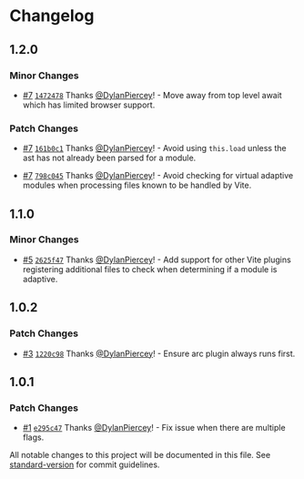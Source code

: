# Changelog

## 1.2.0

### Minor Changes

- [#7](https://github.com/marko-js/arc-vite/pull/7) [`1472478`](https://github.com/marko-js/arc-vite/commit/14724786236fc0373eb13bc164eaa059b99a3f18) Thanks [@DylanPiercey](https://github.com/DylanPiercey)! - Move away from top level await which has limited browser support.

### Patch Changes

- [#7](https://github.com/marko-js/arc-vite/pull/7) [`161b0c1`](https://github.com/marko-js/arc-vite/commit/161b0c14ea8dc1349a9b6461b29d424eee7ffb25) Thanks [@DylanPiercey](https://github.com/DylanPiercey)! - Avoid using `this.load` unless the ast has not already been parsed for a module.

- [#7](https://github.com/marko-js/arc-vite/pull/7) [`798c045`](https://github.com/marko-js/arc-vite/commit/798c045de06c2bec2c7706ca029d11371746ebd6) Thanks [@DylanPiercey](https://github.com/DylanPiercey)! - Avoid checking for virtual adaptive modules when processing files known to be handled by Vite.

## 1.1.0

### Minor Changes

- [#5](https://github.com/marko-js/arc-vite/pull/5) [`2625f47`](https://github.com/marko-js/arc-vite/commit/2625f47556f8433f95a01a908cd482dbc1229e40) Thanks [@DylanPiercey](https://github.com/DylanPiercey)! - Add support for other Vite plugins registering additional files to check when determining if a module is adaptive.

## 1.0.2

### Patch Changes

- [#3](https://github.com/marko-js/arc-vite/pull/3) [`1220c98`](https://github.com/marko-js/arc-vite/commit/1220c98ca71d8bc941ca7cce42aa291f7c5a33f3) Thanks [@DylanPiercey](https://github.com/DylanPiercey)! - Ensure arc plugin always runs first.

## 1.0.1

### Patch Changes

- [#1](https://github.com/marko-js/arc-vite/pull/1) [`e295c47`](https://github.com/marko-js/arc-vite/commit/e295c4720df3cd7a6e9e2bde61862857a3eff01e) Thanks [@DylanPiercey](https://github.com/DylanPiercey)! - Fix issue when there are multiple flags.

All notable changes to this project will be documented in this file. See [standard-version](https://github.com/conventional-changelog/standard-version) for commit guidelines.
